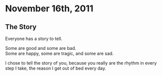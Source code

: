 # November 16th, 2011

## The Story

Everyone has a story to tell.

Some are good and some are bad.  
Some are happy, some are tragic, and some are sad.

I chose to tell the story of you, because you really are the rhythm in every step I take, the reason I get out of bed every day.
